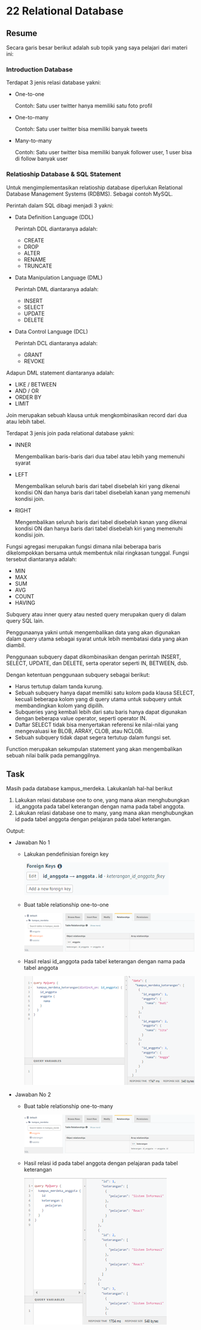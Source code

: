# 22 Relational Database

## Resume

Secara garis besar berikut adalah sub topik yang saya pelajari dari materi ini:

### Introduction Database

Terdapat 3 jenis relasi database yakni:

- One-to-one

  Contoh: Satu user twitter hanya memiliki satu foto profil

- One-to-many

  Contoh: Satu user twitter bisa memiliki banyak tweets

- Many-to-many

  Contoh: Satu user twitter bisa memiliki banyak follower user, 1 user bisa di follow banyak user

### Relatioship Database & SQL Statement

Untuk mengimplementasikan relatioship database diperlukan Relational Database Management Systems (RDBMS). Sebagai contoh MySQL.

Perintah dalam SQL dibagi menjadi 3 yakni:

- Data Definition Language (DDL)

  Perintah DDL diantaranya adalah:

  - CREATE
  - DROP
  - ALTER
  - RENAME
  - TRUNCATE

- Data Manipulation Language (DML)

  Perintah DML diantaranya adalah:

  - INSERT
  - SELECT
  - UPDATE
  - DELETE

- Data Control Language (DCL)

  Perintah DCL diantaranya adalah:

  - GRANT
  - REVOKE

Adapun DML statement diantaranya adalah:

- LIKE / BETWEEN
- AND / OR
- ORDER BY
- LIMIT

Join merupakan sebuah klausa untuk mengkombinasikan record dari dua atau lebih tabel.

Terdapat 3 jenis join pada relational database yakni:

- INNER

  Mengembalikan baris-baris dari dua tabel atau lebih yang memenuhi syarat

- LEFT

  Mengembalikan seluruh baris dari tabel disebelah kiri yang dikenai kondisi ON dan hanya baris dari tabel disebelah kanan yang memenuhi kondisi join.

- RIGHT

  Mengembalikan seluruh baris dari tabel disebelah kanan yang dikenai kondisi ON dan hanya baris dari tabel disebelah kiri yang memenuhi kondisi join.

Fungsi agregasi merupakan fungsi dimana nilai beberapa baris dikelompokkan bersama untuk membentuk nilai ringkasan tunggal. Fungsi tersebut diantaranya adalah:

- MIN
- MAX
- SUM
- AVG
- COUNT
- HAVING

Subquery atau inner query atau nested query merupakan query di dalam query SQL lain.

Penggunaanya yakni untuk mengembalikan data yang akan digunakan dalam query utama sebagai syarat untuk lebih membatasi data yang akan diambil.

Penggunaan subquery dapat dikombinasikan dengan perintah INSERT, SELECT, UPDATE, dan DELETE, serta operator seperti IN, BETWEEN, dsb.

Dengan ketentuan penggunaan subquery sebagai berikut:

- Harus tertutup dalam tanda kurung.
- Sebuah subquery hanya dapat memiliki satu kolom pada klausa SELECT, kecuali beberapa kolom yang di query utama untuk subquery untuk membandingkan kolom yang dipilih.
- Subqueries yang kembali lebih dari satu baris hanya dapat digunakan dengan beberapa value operator, seperti operator IN.
- Daftar SELECT tidak bisa menyertakan referensi ke nilai-nilai yang mengevaluasi ke BLOB, ARRAY, CLOB, atau NCLOB.
- Sebuah subquery tidak dapat segera tertutup dalam fungsi set.

Function merupakan sekumpulan statement yang akan mengembalikan sebuah nilai balik pada pemanggilnya.

## Task

Masih pada database kampus_merdeka. Lakukanlah hal-hal berikut

1. Lakukan relasi database one to one, yang mana akan menghubungkan id_anggota pada tabel keterangan dengan nama pada tabel anggota.
2. Lakukan relasi database one to many, yang mana akan menghubungkan id pada tabel anggota dengan pelajaran pada tabel keterangan.

Output:

- Jawaban No 1

  - Lakukan pendefinisian foreign key

    ![foreignkey-keterangan.id_anggota-to-anggota.id.png](./screenshots/foreignkey-keterangan.id_anggota-to-anggota.id.png)

  - Buat table relationship one-to-one

    ![one-to-one.png](./screenshots/one-to-one.png)

  - Hasil relasi id_anggota pada tabel keterangan dengan nama pada tabel anggota

    ![keterangan.id_anggota-to-anggota.nama.png](./screenshots/keterangan.id_anggota-to-anggota.nama.png)

- Jawaban No 2

  - Buat table relationship one-to-many

    ![one-to-many.png](./screenshots/one-to-many.png)

  - Hasil relasi id pada tabel anggota dengan pelajaran pada tabel keterangan

    ![anggota.id-to-keterangan.pelajaran.png](./screenshots/anggota.id-to-keterangan.pelajaran.png)
